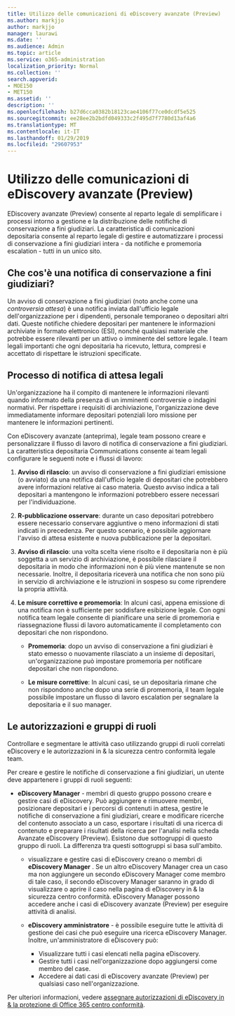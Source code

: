 ```yaml
---
title: Utilizzo delle comunicazioni di eDiscovery avanzate (Preview)
ms.author: markjjo
author: markjjo
manager: laurawi
ms.date: ''
ms.audience: Admin
ms.topic: article
ms.service: o365-administration
localization_priority: Normal
ms.collection: ''
search.appverid:
- MOE150
- MET150
ms.assetid: ''
description: ''
ms.openlocfilehash: b27d6cca0382b18123cae4106f77ce0dcdf5e525
ms.sourcegitcommit: ee28ee2b2bdfd049333c2f495d7f7780d13af4a6
ms.translationtype: MT
ms.contentlocale: it-IT
ms.lasthandoff: 01/29/2019
ms.locfileid: "29607953"
---
```

# <a name="working-with-communications-in-advanced-ediscovery-preview"></a>Utilizzo delle comunicazioni di eDiscovery avanzate (Preview)

EDiscovery avanzate (Preview) consente al reparto legale di semplificare i processi intorno a gestione e la distribuzione delle notifiche di conservazione a fini giudiziari. La caratteristica di comunicazioni depositaria consente al reparto legale di gestire e automatizzare i processi di conservazione a fini giudiziari intera - da notifiche e promemoria escalation - tutti in un unico sito.

## <a name="what-is-a-legal-hold-notification"></a>Che cos'è una notifica di conservazione a fini giudiziari?

Un avviso di conservazione a fini giudiziari (noto anche come una *controversia attesa*) è una notifica inviata dall'ufficio legale dell'organizzazione per i dipendenti, personale temporaneo o depositari altri dati. Queste notifiche chiedere depositari per mantenere le informazioni archiviate in formato elettronico (ESI), nonché qualsiasi materiale che potrebbe essere rilevanti per un attivo o imminente del settore legale. I team legali importanti che ogni depositaria ha ricevuto, lettura, compresi e accettato di rispettare le istruzioni specificate.

## <a name="the-legal-hold-notification-process"></a>Processo di notifica di attesa legali

Un'organizzazione ha il compito di mantenere le informazioni rilevanti quando informato della presenza di un imminenti controversie o indagini normativi. Per rispettare i requisiti di archiviazione, l'organizzazione deve immediatamente informare depositari potenziali loro missione per mantenere le informazioni pertinenti. 

Con eDiscovery avanzate (anteprima), legale team possono creare e personalizzare il flusso di lavoro di notifica di conservazione a fini giudiziari. La caratteristica depositaria Communications consente ai team legali configurare le seguenti note e i flussi di lavoro:

1. **Avviso di rilascio**: un avviso di conservazione a fini giudiziari emissione (o avviato) da una notifica dall'ufficio legale di depositari che potrebbero avere informazioni relative ai caso materia. Questo avviso indica a tali depositari a mantengono le informazioni potrebbero essere necessari per l'individuazione. 
   
2.  **R-pubblicazione osservare**: durante un caso depositari potrebbero essere necessario conservare aggiuntive o meno informazioni di stati indicati in precedenza. Per questo scenario, è possibile aggiornare l'avviso di attesa esistente e nuova pubblicazione per la depositari.

3.  **Avviso di rilascio**: una volta scelta viene risolto e il depositaria non è più soggetta a un servizio di archiviazione, è possibile rilasciare il depositaria in modo che informazioni non è più viene mantenute se non necessarie. Inoltre, il depositaria riceverà una notifica che non sono più in servizio di archiviazione e le istruzioni in sospeso su come riprendere la propria attività.

4. **Le misure correttive e promemoria**: In alcuni casi, appena emissione di una notifica non è sufficiente per soddisfare esibizione legale. Con ogni notifica team legale consente di pianificare una serie di promemoria e riassegnazione flussi di lavoro automaticamente il completamento con depositari che non rispondono.

    - **Promemoria**: dopo un avviso di conservazione a fini giudiziari è stato emesso o nuovamente rilasciato a un insieme di depositari, un'organizzazione può impostare promemoria per notificare depositari che non rispondono. 

    - **Le misure correttive**: In alcuni casi, se un depositaria rimane che non rispondono anche dopo una serie di promemoria, il team legale possibile impostare un flusso di lavoro escalation per segnalare la depositaria e il suo manager.

## <a name="role-groups-and-permissions"></a>Le autorizzazioni e gruppi di ruoli 

Controllare e segmentare le attività caso utilizzando gruppi di ruoli correlati eDiscovery e le autorizzazioni in & la sicurezza centro conformità legale team. 

Per creare e gestire le notifiche di conservazione a fini giudiziari, un utente deve appartenere i gruppi di ruoli seguenti:

- **eDiscovery Manager** - membri di questo gruppo possono creare e gestire casi di eDiscovery. Può aggiungere e rimuovere membri, posizionare depositari e i percorsi di contenuti in attesa, gestire le notifiche di conservazione a fini giudiziari, creare e modificare ricerche del contenuto associato a un caso, esportare i risultati di una ricerca di contenuto e preparare i risultati della ricerca per l'analisi nella scheda Avanzate eDiscovery (Preview). Esistono due sottogruppi di questo gruppo di ruoli. La differenza tra questi sottogruppi si basa sull'ambito.

  - visualizzare e gestire casi di eDiscovery creano o membri di **eDiscovery Manager** . Se un altro eDiscovery Manager crea un caso ma non aggiungere un secondo eDiscovery Manager come membro di tale caso, il secondo eDiscovery Manager saranno in grado di visualizzare o aprire il caso nella pagina di eDiscovery in & la sicurezza centro conformità. eDiscovery Manager possono accedere anche i casi di eDiscovery avanzate (Preview) per eseguire attività di analisi.

  - **eDiscovery amministratore** - è possibile eseguire tutte le attività di gestione dei casi che può eseguire una ricerca eDiscovery Manager. Inoltre, un'amministratore di eDiscovery può:
    
    - Visualizzare tutti i casi elencati nella pagina eDiscovery.
    - Gestire tutti i casi nell'organizzazione dopo aggiungersi come membro del case.
    - Accedere ai dati casi di eDiscovery avanzate (Preview) per qualsiasi caso nell'organizzazione.

Per ulteriori informazioni, vedere [assegnare autorizzazioni di eDiscovery in & la protezione di Office 365 centro conformità](../assign-ediscovery-permissions.md).
